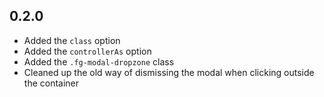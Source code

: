 ## 0.2.0

* Added the `class` option
* Added the `controllerAs` option
* Added the `.fg-modal-dropzone` class
* Cleaned up the old way of dismissing the modal when clicking outside the container
